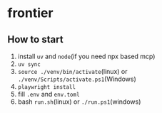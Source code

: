 # frontier

## How to start

1. install `uv` and `node`(if you need npx based mcp)
2. `uv sync`
3. `source ./venv/bin/activate`(linux) or `./venv/Scripts/activate.ps1`(Windows)
3. `playwright install`
4. fill `.env` and `env.toml`
5. bash `run.sh`(linux) or `./run.ps1`(windows)